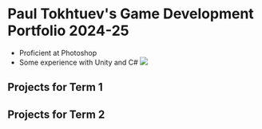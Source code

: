 # Paul Tokhtuev's Game Development Portfolio 2024-25
* Proficient at Photoshop
* Some experience with Unity and C#
![](https://www.operationkindness.org/wp-content/uploads/blog-kitten-nursery-operation-kindness.jpg)

## Projects for Term 1

## Projects for Term 2


